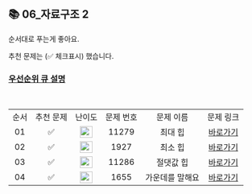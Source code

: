 ## 📚 06_자료구조 2

순서대로 푸는게 좋아요.

추천 문제는 (✅ 체크표시) 했습니다.

### [우선순위 큐 설명](https://blog.naver.com/ghdcksgml2/222341520125)

<br/>

<table>
  <tr>
    <td align="center">순서</td>
    <td align="center">추천 문제</td>
    <td align="center">난이도</td>
    <td align="center">문제 번호</td>
    <td align="center">문제 이름</td>
    <td align="center">문제 링크</td>
  </tr>
  <tr>
    <td align="center">01</td>
    <td align="center">✅</td>
    <td align="center"><img height="23px" width="25px" src="https://d2gd6pc034wcta.cloudfront.net/tier/9.svg"></td>
    <td align="center">11279</td>
    <td align="center">최대 힙</td>
    <td align="center"><a href="https://www.acmicpc.net/problem/11279">바로가기</a></td>
  </tr>
  <tr>
    <td align="center">02</td>
    <td align="center">✅</td>
    <td align="center"><img height="23px" width="25px" src="https://d2gd6pc034wcta.cloudfront.net/tier/10.svg"></td>
    <td align="center">1927</td>
    <td align="center">최소 힙</td>
    <td align="center"><a href="https://www.acmicpc.net/problem/1927">바로가기</a></td>
  </tr>
  <tr>
    <td align="center">03</td>
    <td align="center">✅</td>
    <td align="center"><img height="23px" width="25px" src="https://d2gd6pc034wcta.cloudfront.net/tier/10.svg"></td>
    <td align="center">11286</td>
    <td align="center">절댓값 힙</td>
    <td align="center"><a href="https://www.acmicpc.net/problem/11286">바로가기</a></td>
  </tr>
  <tr>
    <td align="center">04</td>
    <td align="center">✅</td>
    <td align="center"><img height="23px" width="25px" src="https://d2gd6pc034wcta.cloudfront.net/tier/14.svg"></td>
    <td align="center">1655</td>
    <td align="center">가운데를 말해요</td>
    <td align="center"><a href="https://www.acmicpc.net/problem/1655">바로가기</a></td>
  </tr>
</table>

<br/><br/>